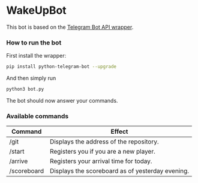 # WakeUpBot


This bot is based on the [Telegram Bot API wrapper](https://pypi.python.org/pypi/python-telegram-bot).

### How to run the bot

First install the wrapper:
```bash
pip install python-telegram-bot --upgrade
```

And then simply run
```bash
python3 bot.py
```

The bot should now answer your commands.


### Available commands

| Command		| Effect											|
|---			|---												|
| /git			| Displays the address of the repository.			|
| /start		| Registers you if you are a new player.			|
| /arrive		| Registers your arrival time for today.			|
| /scoreboard	| Displays the scoreboard as of yesterday evening.	|
